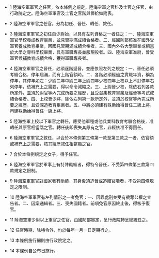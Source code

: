 * 1 陸海空軍軍官之任官，依本條例之規定。陸海空軍之官科及士官之任官，由行政院定之。陸海空軍軍官及士官之官階與俸給如附表。

* 2 陸海空軍軍官之任官，分為初任、晉任、轉任、敘任。

* 3 陸海空軍軍官之初任自少尉始，以具有左列資格之一者任之：一、陸海空軍軍官學校養成教育畢業，並見習期滿成績合格者。二、經國防部核准在國外受軍官養成教育畢業，回國見習期滿成績合格者。三、國內外各大學畢業或相當於大學之專科學校畢業，具有軍職專長並服現役者。四、陸海空軍准尉，曾受軍官候補教育成績合格，獲得軍職專長者。

* 4 陸海空軍軍官之晉任，必須逐階遞晉，並應依照左列之規定：一、晉任必須考績合格，停年屆滿，而有上階官額時。二、各階必須經過之實職年資，稱為停年，其停年如左：少尉二年中尉三年上尉四年少校四年上校以上不訂停年右列停年，依補充上之需要，得以命令減縮之。三、上尉晉少校，除依右列各款所定外，並須於尉官等內完成所要之經歷，且受召集教育畢業及經晉等考試成績合格者。四、上校晉少將，除依右列第一款所定外，並須於校官等內完成所要之經歷，且受深造教育畢業者。五、中將必須建有殊勛始得晉任二級上將，再建殊勛始得晉任一級上將。

* 5 陸海空軍上校以下軍官之轉任，應受他軍種或他兵業科教育考驗合格後，准轉任與原官相當階之官。轉任後即喪失其原有之官，非經核准不得回任。

* 6 陸海空軍軍官之敘任，以合於本條例第三條第一款至第三款之一者，依官額或補充上之需要，核其經歷敘任相當階之官。

* 7 合於本條例規定之女子，得予任官。

* 8 陸海空軍軍官於軍事上有特殊勛績者，得特令晉任，不受第四條第三款第四款規定之限制。

* 9 陸海空軍軍官對國家著有勛績，其身後須追晉或追贈官階者，不受第四條規定之限制。

* 10 陸海空軍軍官有左列情形之一者免官：一、因罪處刑並受有褫奪公權之宣告者。二、因案通緝者。三、喪失國籍者。前項免官原因終止後，得核予復官。

* 11 陸海空軍少尉以上軍官之任官，由國防部審定，呈行政院轉呈總統任之。

* 12 任官時期，除特令外，均於每年一月一日定期行之。

* 13 本條例施行細則由行政院定之。

* 14 本條例自公布日施行。

